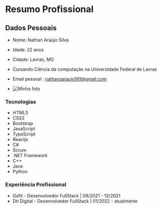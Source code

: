 # Resumo Profissional

## Dados Pessoais

- Nome: Nathan Araújo Silva
- Idade: 22 anos
- Cidade: Lavras, MG
- Cursando Ciência da computação na Universidade Federal de Lavras
- Email pessoal : nathansaraujo191@gmail.com

- ![Minha foto](myPicture.jpg, "Minha Foto")

### Tecnologias

- HTML5
- CSS3
- Bootstrap
- JavaScript
- TypeScript
- Reactjs
- C#
- Scrum
- .NET Framework
- C++
- Java
- Python


### Experiência Profissional

- Gafit - Desenvolvedor FullStack | 09/2021 - 12/2021
- Dti Digital - Desenvolvedor FullStack | 01/2022 - atualmente
